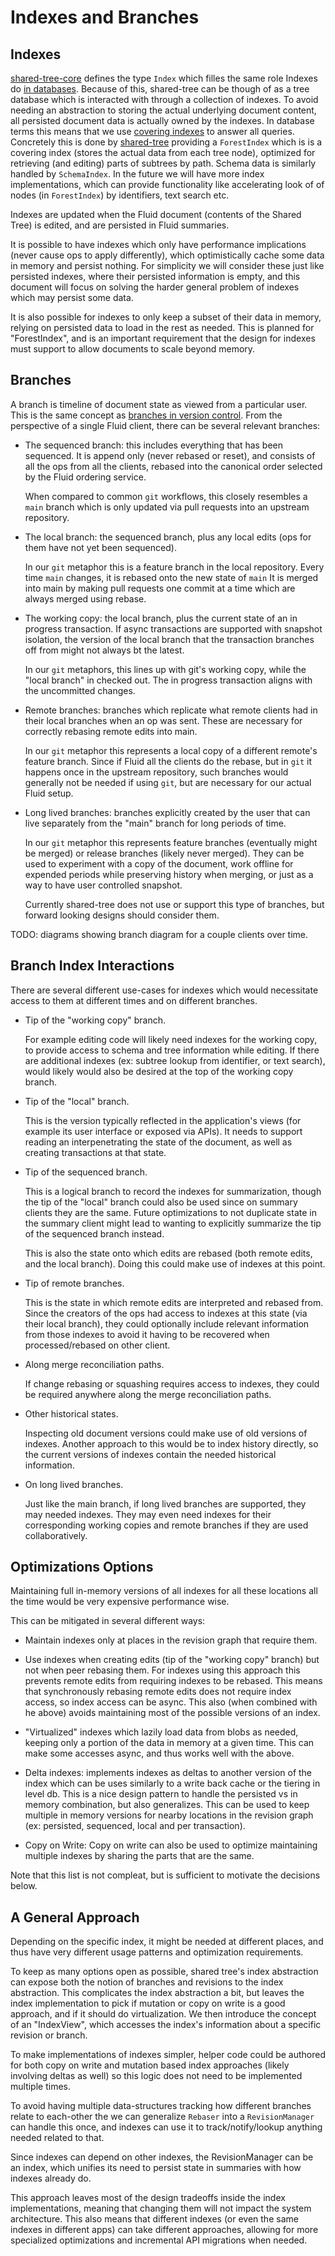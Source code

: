 # Indexes and Branches

## Indexes

[shared-tree-core](../src/shared-tree-core/README.md) defines the type `Index` which filles the same role Indexes do [in databases](https://en.wikipedia.org/wiki/Database_index).
Because of this, shared-tree can be though of as a tree database which is interacted with through a collection of indexes.
To avoid needing an abstraction to storing the actual underlying document content, all persisted document data is actually owned by the indexes.
In database terms this means that we use [covering indexes](https://en.wikipedia.org/wiki/Database_index#Covering_index) to answer all queries.
Concretely this is done by [shared-tree](../src/shared-tree/README.md) providing a `ForestIndex` which is is a covering index (stores the actual data from each tree node), optimized for retrieving (and editing) parts of subtrees by path.
Schema data is similarly handled by `SchemaIndex`.
In the future we will have more index implementations, which can provide functionality like accelerating look of of nodes (in `ForestIndex`) by identifiers, text search etc.

Indexes are updated when the Fluid document (contents of the Shared Tree) is edited, and are persisted in Fluid summaries.

It is possible to have indexes which only have performance implications (never cause ops to apply differently), which optimistically cache some data in memory and persist nothing.
For simplicity we will consider these just like persisted indexes, where their persisted information is empty, and this document will focus on solving the harder general problem of indexes which may persist some data.

It is also possible for indexes to only keep a subset of their data in memory, relying on persisted data to load in the rest as needed.
This is planned for "ForestIndex", and is an important requirement that the design for indexes must support to allow documents to scale beyond memory.

## Branches

A branch is timeline of document state as viewed from a particular user.
This is the same concept as [branches in version control](<https://en.wikipedia.org/wiki/Branching_(version_control)>).
From the perspective of a single Fluid client, there can be several relevant branches:

-   The sequenced branch: this includes everything that has been sequenced.
    It is append only (never rebased or reset), and consists of all the ops from all the clients, rebased into the canonical order selected by the Fluid ordering service.

    When compared to common `git` workflows, this closely resembles a `main` branch which is only updated via pull requests into an upstream repository.

-   The local branch: the sequenced branch, plus any local edits (ops for them have not yet been sequenced).

    In our `git` metaphor this is a feature branch in the local repository.
    Every time `main` changes, it is rebased onto the new state of `main`
    It is merged into main by making pull requests one commit at a time which are always merged using rebase.

-   The working copy: the local branch, plus the current state of an in progress transaction.
    If async transactions are supported with snapshot isolation, the version of the local branch that the transaction branches off from might not always bt the latest.

    In our `git` metaphors, this lines up with git's working copy, while the "local branch" in checked out.
    The in progress transaction aligns with the uncommitted changes.

-   Remote branches: branches which replicate what remote clients had in their local branches when an op was sent.
    These are necessary for correctly rebasing remote edits into main.

    In our `git` metaphor this represents a local copy of a different remote's feature branch.
    Since if Fluid all the clients do the rebase, but in `git` it happens once in the upstream repository,
    such branches would generally not be needed if using `git`, but are necessary for our actual Fluid setup.

-   Long lived branches: branches explicitly created by the user that can live separately from the "main" branch for long periods of time.

    In our `git` metaphor this represents feature branches (eventually might be merged) or release branches (likely never merged).
    They can be used to experiment with a copy of the document, work offline for expended periods while preserving history when merging,
    or just as a way to have user controlled snapshot.

    Currently shared-tree does not use or support this type of branches, but forward looking designs should consider them.

TODO: diagrams showing branch diagram for a couple clients over time.

## Branch Index Interactions

There are several different use-cases for indexes which would necessitate access to them at different times and on different branches.

-   Tip of the "working copy" branch.

    For example editing code will likely need indexes for the working copy, to provide access to schema and tree information while editing.
    If there are additional indexes (ex: subtree lookup from identifier, or text search), would likely would also be desired at the top of the working copy branch.

-   Tip of the "local" branch.

    This is the version typically reflected in the application's views (for example its user interface or exposed via APIs).
    It needs to support reading an interpenetrating the state of the document, as well as creating transactions at that state.

-   Tip of the sequenced branch.

    This is a logical branch to record the indexes for summarization, though the tip of the "local" branch could also be used since on summary clients they are the same.
    Future optimizations to not duplicate state in the summary client might lead to wanting to explicitly summarize the tip of the sequenced branch instead.

    This is also the state onto which edits are rebased (both remote edits, and the local branch).
    Doing this could make use of indexes at this point.

-   Tip of remote branches.

    This is the state in which remote edits are interpreted and rebased from.
    Since the creators of the ops had access to indexes at this state (via their local branch),
    they could optionally include relevant information from those indexes to avoid it having to be recovered when processed/rebased on other client.

-   Along merge reconciliation paths.

    If change rebasing or squashing requires access to indexes, they could be required anywhere along the merge reconciliation paths.

-   Other historical states.

    Inspecting old document versions could make use of old versions of indexes.
    Another approach to this would be to index history directly, so the current versions of indexes contain the needed historical information.

-   On long lived branches.

    Just like the main branch, if long lived branches are supported, they may needed indexes.
    They may even need indexes for their corresponding working copies and remote branches if they are used collaboratively.

## Optimizations Options

Maintaining full in-memory versions of all indexes for all these locations all the time would be very expensive performance wise.

This can be mitigated in several different ways:

-   Maintain indexes only at places in the revision graph that require them.

-   Use indexes when creating edits (tip of the "working copy" branch) but not when peer rebasing them.
    For indexes using this approach this prevents remote edits from requiring indexes to be rebased.
    This means that synchronously rebasing remote edits does not require index access, so index access can be async.
    This also (when combined with he above) avoids maintaining most of the possible versions of an index.

-   "Virtualized" indexes which lazily load data from blobs as needed, keeping only a portion of the data in memory at a given time.
    This can make some accesses async, and thus works well with the above.

-   Delta indexes: implements indexes as deltas to another version of the index which can be uses similarly to a write back cache or the tiering in level db.
    This is a nice design pattern to handle the persisted vs in memory combination, but also generalizes.
    This can be used to keep multiple in memory versions for nearby locations in the revision graph (ex: persisted, sequenced, local and per transaction).

-   Copy on Write: Copy on write can also be used to optimize maintaining multiple indexes by sharing the parts that are the same.

Note that this list is not compleat, but is sufficient to motivate the decisions below.

## A General Approach

Depending on the specific index, it might be needed at different places, and thus have very different usage patterns and optimization requirements.

To keep as many options open as possible, shared tree's index abstraction can expose both the notion of branches and revisions to the index abstraction.
This complicates the index abstraction a bit, but leaves the index implementation to pick if mutation or copy on write is a good approach, and if it should do virtualization.
We then introduce the concept of an "IndexView", which accesses the index's information about a specific revision or branch.

To make implementations of indexes simpler, helper code could be authored for both copy on write and mutation based index approaches (likely involving deltas as well) so this logic does not need to be implemented multiple times.

To avoid having multiple data-structures tracking how different branches relate to each-other the we can generalize `Rebaser` into a `RevisionManager` can handle this once, and indexes can use it to track/notify/lookup anything needed related to that.

Since indexes can depend on other indexes, the RevisionManager can be an index, which unifies its need to persist state in summaries with how indexes already do.

This approach leaves most of the design tradeoffs inside the index implementations, meaning that changing them will not impact the system architecture.
This also means that different indexes (or even the same indexes in different apps) can take different approaches, allowing for more specialized optimizations and incremental API migrations when needed.
